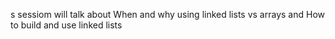 s sessiom will talk about When and why using linked lists vs arrays
and How to build and use linked lists
